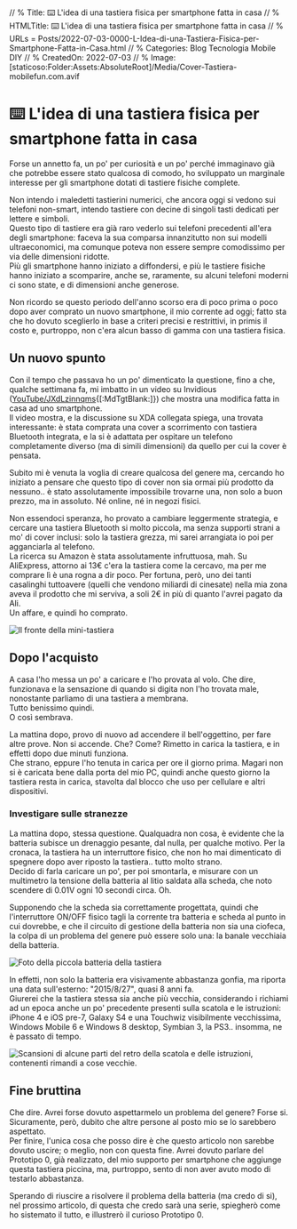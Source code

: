 // % Title: ⌨️ L'idea di una tastiera fisica per smartphone fatta in casa
// % HTMLTitle: <span class="twa twa-keyboard"><span>⌨️</span></span> L'idea di una tastiera fisica per smartphone fatta in casa
// % URLs = Posts/2022-07-03-0000-L-Idea-di-una-Tastiera-Fisica-per-Smartphone-Fatta-in-Casa.html
// % Categories: Blog Tecnologia Mobile DIY
// % CreatedOn: 2022-07-03
// % Image: [staticoso:Folder:Assets:AbsoluteRoot]/Media/Cover-Tastiera-mobilefun.com.avif

# <span class="twa twa-keyboard"><span>⌨️</span></span> L'idea di una tastiera fisica per smartphone fatta in casa

Forse un annetto fa, un po' per curiosità e un po' perché immaginavo già che potrebbe essere stato qualcosa di comodo, ho sviluppato un marginale interesse per gli smartphone dotati di tastiere fisiche complete.

Non intendo i maledetti tastierini numerici, che ancora oggi si vedono sui telefoni non-smart, intendo tastiere con decine di singoli tasti dedicati per lettere e simboli.  
Questo tipo di tastiere era già raro vederlo sui telefoni precedenti all'era degli smartphone: faceva la sua comparsa innanzitutto non sui modelli ultraeconomici, ma comunque poteva non essere sempre comodissimo per via delle dimensioni ridotte.  
Più gli smartphone hanno iniziato a diffondersi, e più le tastiere fisiche hanno iniziato a scomparire, anche se, raramente, su alcuni telefoni moderni ci sono state, e di dimensioni anche generose.

Non ricordo se questo periodo dell'anno scorso era di poco prima o poco dopo aver comprato un nuovo smartphone, il mio corrente ad oggi; fatto sta che ho dovuto sceglierlo in base a criteri precisi e restrittivi, in primis il costo e, purtroppo, non c'era alcun basso di gamma con una tastiera fisica.

## Un nuovo spunto

Con il tempo che passava ho un po' dimenticato la questione, fino a che, qualche settimana fa, mi imbatto in un video su Invidious ([YouTube/JXdLzinnqms](https://invidious.snopyta.org/JXdLzinnqms){[:MdTgtBlank:]}) che mostra una modifica fatta in casa ad uno smartphone.  
Il video mostra, e la discussione su XDA collegata spiega, una trovata interessante: è stata comprata una cover a scorrimento con tastiera Bluetooth integrata, e la si è adattata per ospitare un telefono completamente diverso (ma di simili dimensioni) da quello per cui la cover è pensata.

Subito mi è venuta la voglia di creare qualcosa del genere ma, cercando ho iniziato a pensare che questo tipo di cover non sia ormai più prodotto da nessuno.. è stato assolutamente impossibile trovarne una, non solo a buon prezzo, ma in assoluto. Né online, né in negozi fisici.

Non essendoci speranza, ho provato a cambiare leggermente strategia, e cercare una tastiera Bluetooth si molto piccola, ma senza supporti strani a mo' di cover inclusi: solo la tastiera grezza, mi sarei arrangiata io poi per agganciarla al telefono.  
La ricerca su Amazon è stata assolutamente infruttuosa, mah. Su AliExpress, attorno ai 13€ c'era la tastiera come la cercavo, ma per me comprare lì è una rogna a dir poco. Per fortuna, però, uno dei tanti casalinghi tuttoavere (quelli che vendono miliardi di cinesate) nella mia zona aveva il prodotto che mi serviva, a soli 2€ in più di quanto l'avrei pagato da Ali.  
Un affare, e quindi ho comprato.

![Il fronte della mini-tastiera]([staticoso:Folder:Assets:AbsoluteRoot]/Media/Mini-Bluetooth-Keyboard/Tastiera-Fronte.avif)

## Dopo l'acquisto

A casa l'ho messa un po' a caricare e l'ho provata al volo. Che dire, funzionava e la sensazione di quando si digita non l'ho trovata male, nonostante parliamo di una tastiera a membrana.  
Tutto benissimo quindi.  
O così sembrava.

La mattina dopo, provo di nuovo ad accendere il bell'oggettino, per fare altre prove. Non si accende. Che? Come? Rimetto in carica la tastiera, e in effetti dopo due minuti funziona.  
Che strano, eppure l'ho tenuta in carica per ore il giorno prima. Magari non si è caricata bene dalla porta del mio PC, quindi anche questo giorno la tastiera resta in carica, stavolta dal blocco che uso per cellulare e altri dispositivi.

### Investigare sulle stranezze

La mattina dopo, stessa questione. Qualquadra non cosa, è evidente che la batteria subisce un drenaggio pesante, dal nulla, per qualche motivo. Per la cronaca, la tastiera ha un interruttore fisico, che non ho mai dimenticato di spegnere dopo aver riposto la tastiera.. tutto molto strano.  
Decido di farla caricare un po', per poi smontarla, e misurare con un multimetro la tensione della batteria al litio saldata alla scheda, che noto scendere di 0.01V ogni 10 secondi circa. Oh.

Supponendo che la scheda sia correttamente progettata, quindi che l'interruttore ON/OFF fisico tagli la corrente tra batteria e scheda al punto in cui dovrebbe, e che il circuito di gestione della batteria non sia una ciofeca, la colpa di un problema del genere può essere solo una: la banale vecchiaia della batteria.

![Foto della piccola batteria della tastiera]([staticoso:Folder:Assets:AbsoluteRoot]/Media/Batteria-SCW302030-2015-08-27.avif)

In effetti, non solo la batteria era visivamente abbastanza gonfia, ma riporta una data sull'esterno: "2015/8/27", quasi 8 anni fa.  
Giurerei che la tastiera stessa sia anche più vecchia, considerando i richiami ad un epoca anche un po' precedente presenti sulla scatola e le istruzioni: iPhone 4 e iOS pre-7, Galaxy S4 e una Touchwiz visibilmente vecchissima, Windows Mobile 6 e Windows 8 desktop, Symbian 3, la PS3.. insomma, ne è passato di tempo.

![Scansioni di alcune parti del retro della scatola e delle istruzioni, contenenti rimandi a cose vecchie.]([staticoso:Folder:Assets:AbsoluteRoot]/Media/Mini-Bluetooth-Keyboard/Rimandi-Vecchi.avif)

## Fine bruttina

Che dire. Avrei forse dovuto aspettarmelo un problema del genere? Forse si. Sicuramente, però, dubito che altre persone al posto mio se lo sarebbero aspettato.  
Per finire, l'unica cosa che posso dire è che questo articolo non sarebbe dovuto uscire; o meglio, non con questa fine. Avrei dovuto parlare del Prototipo 0, già realizzato, del mio supporto per smartphone che aggiunge questa tastiera piccina, ma, purtroppo, sento di non aver avuto modo di testarlo abbastanza.

Sperando di riuscire a risolvere il problema della batteria (ma credo di si), nel prossimo articolo, di questa che credo sarà una serie, spiegherò come ho sistemato il tutto, e illustrerò il curioso Prototipo 0.

